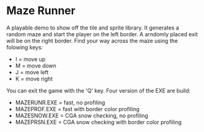 Maze Runner
===========

A playable demo to show off the tile and sprite library.
It generates a random maze and start the player on the left border. A arndomly
placed exit will be on the right border. Find your way across the maze using
the folowing keys:

- I = move up
- M = move down
- J = move left
- K = move right

You can exit the game with the 'Q' key. Four version of the EXE are build:

- MAZERUNR.EXE = fast, no profiling
- MAZEPROF.EXE = fast with border color profiling
- MAZESNOW.EXE = CGA snow checking, no profiling
- MAZEPRSN.EXE = CGA snow checking with border color profiling
